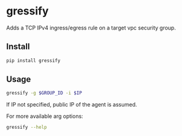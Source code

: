 # gressify

Adds a TCP IPv4 ingress/egress rule on a target vpc security group.

## Install

```bash
pip install gressify 
```

## Usage
```bash
gressify -g $GROUP_ID -i $IP
```
If IP not specified, public IP of the agent is assumed.


For more available arg options:
```bash
gressify --help
```